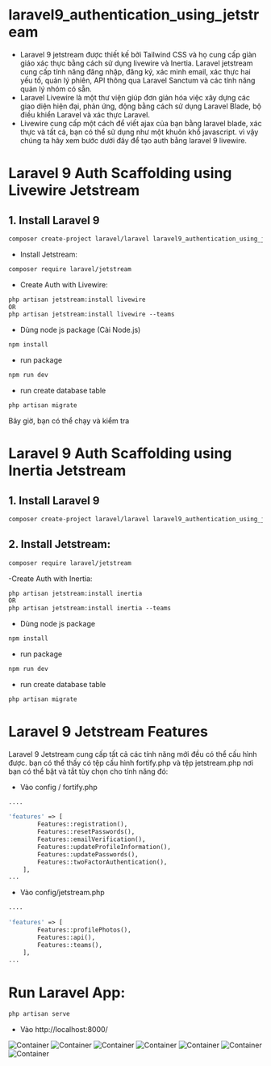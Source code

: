 # laravel9_authentication_using_jetstream
- Laravel 9 jetstream được thiết kế bởi Tailwind CSS và họ cung cấp giàn giáo xác thực bằng cách sử dụng livewire và Inertia. Laravel jetstream cung cấp tính năng đăng nhập, đăng ký, xác minh email, xác thực hai yếu tố, quản lý phiên, API thông qua Laravel Sanctum và các tính năng quản lý nhóm có sẵn.
- Laravel Livewire là một thư viện giúp đơn giản hóa việc xây dựng các giao diện hiện đại, phản ứng, động bằng cách sử dụng Laravel Blade, bộ điều khiển Laravel và xác thực Laravel.
- Livewire cung cấp một cách để viết ajax của bạn bằng laravel blade, xác thực và tất cả, bạn có thể sử dụng như một khuôn khổ javascript. vì vậy chúng ta hãy xem bước dưới đây để tạo auth bằng laravel 9 livewire.
# Laravel 9 Auth Scaffolding using Livewire Jetstream
## 1. Install Laravel 9
```Dockerfile
composer create-project laravel/laravel laravel9_authentication_using_jetstream
```
- Install Jetstream:
```Dockerfile
composer require laravel/jetstream
```
- Create Auth with Livewire:
```Dockerfile
php artisan jetstream:install livewire
OR
php artisan jetstream:install livewire --teams
```
- Dùng node js package (Cài Node.js) 
```Dockerfile
npm install
```
- run package
```Dockerfile
npm run dev
```
- run create database table
```Dockerfile
php artisan migrate
```
Bây giờ, bạn có thể chạy và kiểm tra

# Laravel 9 Auth Scaffolding using Inertia Jetstream
## 1. Install Laravel 9
```Dockerfile
composer create-project laravel/laravel laravel9_authentication_using_jetstream
```
## 2. Install Jetstream:
```Dockerfile
composer require laravel/jetstream  
```
-Create Auth with Inertia:
```Dockerfile
php artisan jetstream:install inertia
OR
php artisan jetstream:install inertia --teams 
```
- Dùng node js package  
```Dockerfile
npm install
```
- run package
```Dockerfile
npm run dev
```
- run create database table
```Dockerfile
php artisan migrate
```
# Laravel 9 Jetstream Features
Laravel 9 Jetstream cung cấp tất cả các tính năng mới đều có thể cấu hình được. bạn có thể thấy có tệp cấu hình fortify.php và tệp jetstream.php nơi bạn có thể bật và tắt tùy chọn cho tính năng đó:
-  Vào config / fortify.php
```Dockerfile
....
  
'features' => [
        Features::registration(),
        Features::resetPasswords(),
        Features::emailVerification(),
        Features::updateProfileInformation(),
        Features::updatePasswords(),
        Features::twoFactorAuthentication(),
    ],
...
```
-  Vào config/jetstream.php
```Dockerfile
....
  
'features' => [
        Features::profilePhotos(),
        Features::api(),
        Features::teams(),
    ],
...
```
# Run Laravel App:
```Dockerfile
php artisan serve
```
- Vào 
http://localhost:8000/

![Container](a.png)
![Container](a1.png)
![Container](a2.png)
![Container](a3.png)
![Container](a4.png)
![Container](a5.png)
![Container](a6.png)
